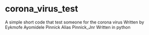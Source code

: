 # corona_virus_test
A simple short code that test someone for the corona virus
Written by Eykmofe Ayomidele Pinnick
Alias Pinnick_Jnr
Written in python
